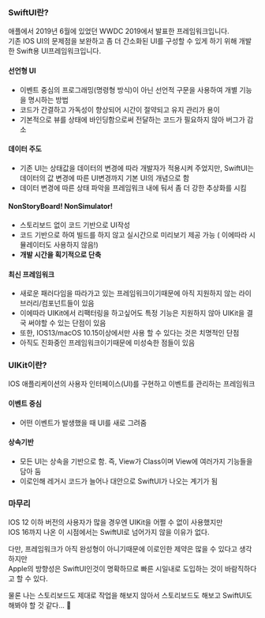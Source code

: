 ### SwiftUI란? 

애플에서 2019년 6월에 있었던 WWDC 2019에서 발표한 프레임워크입니다.   
기존 IOS UI의 문제점을 보완하고 좀 더 간소화된 UI를 구성할 수 있게 하기 위해 개발한 Swift용 UI프레임워크입니다.  
  

#### 선언형 UI

-   이벤트 중심의 프로그래밍(명령형 방식)이 아닌 선언적 구문을 사용하여 개별 기능을 명시하는 방법
-   코드가 간결하고 가독성이 향상되어 시간이 절약되고 유지 관리가 용이
-   기본적으로 뷰를 상태에 바인딩함으로써 전달하는 코드가 필요하지 않아 버그가 감소

#### 데이터 주도

-   기존 UI는 상태값을 데이터의 변경에 따라 개발자가 적용시켜 주었지만, SwiftUI는 데이터의 값 변경에 따른 UI변경까지 기본 UI의 개념으로 함
-   데이터 변경에 따른 상태 파악을 프레임워크 내에 둬서 좀 더 강한 추상화를 시킴

#### NonStoryBoard! NonSimulator!

-   스토리보드 없이 코드 기반으로 UI작성
-   코드 기반으로 하여 빌드를 하지 않고 실시간으로 미리보기 제공 가능 ( 이에따라 시뮬레이터도 사용하지 않음!)
-   **개발 시간을 획기적으로 단축**

#### 최신 프레임워크

-   새로운 패러다임을 따라가고 있는 프레임워크이기때문에 아직 지원하지 않는 라이브러리/컴포넌트들이 있음
-   이에따라 UIKit에서 리팩터링을 하고싶어도 특정 기능은 지원하지 않아 UIKit을 결국 써야할 수 있는 단점이 있음
-   또한, IOS13/macOS 10.15이상에서만 사용 할 수 있다는 것은 치명적인 단점
-   아직도 진화중인 프레임워크이기때문에 미성숙한 점들이 있음

### UIKit이란?

IOS 애플리케이션의 사용자 인터페이스(UI)를 구현하고 이벤트를 관리하는 프레임워크

#### 이벤트 중심

-   어떤 이벤트가 발생했을 때 UI를 새로 그려줌

#### 상속기반

-   모든 UI는 상속을 기반으로 함. 즉, View가 Class이며 View에 여러가지 기능들을 담아 둠
-   이로인해 레거시 코드가 늘어나 대안으로 SwiftUI가 나오는 계기가 됨

### 마무리

IOS 12 이하 버전의 사용자가 많을 경우엔 UIKit을 어쩔 수 없이 사용했지만  
IOS 16까지 나온 이 시점에서는 SwiftUI로 넘어가지 않을 이유가 없다. 

다만, 프레임워크가 아직 완성형이 아니기때문에 이로인한 제약은 많을 수 있다고 생각하지만  
Apple의 방향성은 SwiftUI인것이 명확하므로 빠른 시일내로 도입하는 것이 바람직하다고 할 수 있다.

물론 나는 스토리보드도 제대로 작업을 해보지 않아서 스토리보드도 해보고 SwiftUI도 해봐야 할 것 같다... 🤣
